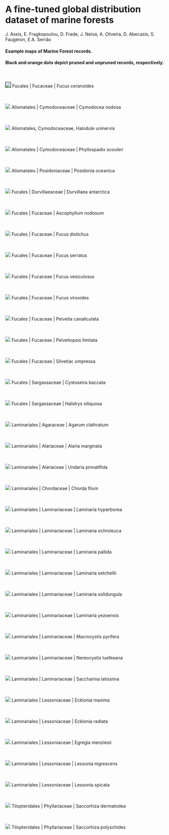 # A fine-tuned global distribution dataset of marine forests

J. Assis, E. Fragkopoulou, D. Frade, J. Neiva, A. Oliveira, D. Abecasis, S. Faugeron, E.A. Serrão

#### Example maps of Marine Forest records. 
#### Black and orange dots depict pruned and unpruned records, respectively.


<br><br><img src="https://github.com/jorgeassis/marineforestsDB/raw/master/Data/exampleMaps/Fucales.Fucaceae.Fucusceranoides.png" border="1">
Fucales | Fucaceae | Fucus ceranoides

<br><br><img src="https://github.com/jorgeassis/marineforestsDB/raw/master/Data/exampleMaps/Alismatales.Cymodoceaceae.Cymodoceanodosa.png">
Alismatales | Cymodoceaceae | Cymodocea nodosa

<br><br><img src="https://github.com/jorgeassis/marineforestsDB/raw/master/Data/exampleMaps/Alismatales.Cymodoceaceae.Haloduleuninervis.png">
Alismatales, Cymodoceaceae, Halodule uninervis
<br><br><img src="https://github.com/jorgeassis/marineforestsDB/raw/master/Data/exampleMaps/Alismatales.Cymodoceaceae.Phyllospadixscouleri.png">
Alismatales | Cymodoceaceae | Phyllospadix scouleri
<br><br><img src="https://github.com/jorgeassis/marineforestsDB/raw/master/Data/exampleMaps/Alismatales.Posidoniaceae.Posidoniaoceanica.png">
Alismatales | Posidoniaceae | Posidonia oceanica
<br><br><img src="https://github.com/jorgeassis/marineforestsDB/raw/master/Data/exampleMaps/Fucales.Durvillaeaceae.Durvillaeaantarctica.png">
Fucales | Durvillaeaceae | Durvillaea antarctica
<br><br><img src="https://github.com/jorgeassis/marineforestsDB/raw/master/Data/exampleMaps/Fucales.Fucaceae.Ascophyllumnodosum.png">
Fucales | Fucaceae | Ascophyllum nodosum
<br><br><img src="https://github.com/jorgeassis/marineforestsDB/raw/master/Data/exampleMaps/Fucales.Fucaceae.Fucusdistichus.png">
Fucales | Fucaceae | Fucus distichus
<br><br><img src="https://github.com/jorgeassis/marineforestsDB/raw/master/Data/exampleMaps/Fucales.Fucaceae.Fucusserratus.png">
Fucales | Fucaceae | Fucus serratus
<br><br><img src="https://github.com/jorgeassis/marineforestsDB/raw/master/Data/exampleMaps/Fucales.Fucaceae.Fucusvesiculosus.png">
Fucales | Fucaceae | Fucus vesiculosus
<br><br><img src="https://github.com/jorgeassis/marineforestsDB/raw/master/Data/exampleMaps/Fucales.Fucaceae.Fucusvirsoides.png">
Fucales | Fucaceae | Fucus virsoides
<br><br><img src="https://github.com/jorgeassis/marineforestsDB/raw/master/Data/exampleMaps/Fucales.Fucaceae.Pelvetiacanaliculata.png">
Fucales | Fucaceae | Pelvetia canaliculata
<br><br><img src="https://github.com/jorgeassis/marineforestsDB/raw/master/Data/exampleMaps/Fucales.Fucaceae.Pelvetiopsislimitata.png">
Fucales | Fucaceae | Pelvetiopsis limitata
<br><br><img src="https://github.com/jorgeassis/marineforestsDB/raw/master/Data/exampleMaps/Fucales.Fucaceae.Silvetiacompressa.png">
Fucales | Fucaceae | Silvetiac ompressa
<br><br><img src="https://github.com/jorgeassis/marineforestsDB/raw/master/Data/exampleMaps/Fucales.Sargassaceae.Cystoseirabaccata.png">
Fucales | Sargassaceae | Cystoseira baccata
<br><br><img src="https://github.com/jorgeassis/marineforestsDB/raw/master/Data/exampleMaps/Fucales.Sargassaceae.Halidryssiliquosa.png">
Fucales | Sargassaceae | Halidrys siliquosa
<br><br><img src="https://github.com/jorgeassis/marineforestsDB/raw/master/Data/exampleMaps/Laminariales.Agaraceae.Agarumclathratum.png">
Laminariales | Agaraceae | Agarum clathratum
<br><br><img src="https://github.com/jorgeassis/marineforestsDB/raw/master/Data/exampleMaps/Laminariales.Alariaceae.Alariamarginata.png">
Laminariales | Alariaceae | Alaria marginata
<br><br><img src="https://github.com/jorgeassis/marineforestsDB/raw/master/Data/exampleMaps/Laminariales.Alariaceae.Undariapinnatifida.png">
Laminariales | Alariaceae | Undaria pinnatifida
<br><br><img src="https://github.com/jorgeassis/marineforestsDB/raw/master/Data/exampleMaps/Laminariales.Chordaceae.Chordafilum.png">
Laminariales | Chordaceae | Chorda filum
<br><br><img src="https://github.com/jorgeassis/marineforestsDB/raw/master/Data/exampleMaps/Laminariales.Laminariaceae.Laminariahyperborea.png">
Laminariales | Laminariaceae | Laminaria hyperborea
<br><br><img src="https://github.com/jorgeassis/marineforestsDB/raw/master/Data/exampleMaps/Laminariales.Laminariaceae.Laminariaochroleuca.png">
Laminariales | Laminariaceae | Laminaria ochroleuca
<br><br><img src="https://github.com/jorgeassis/marineforestsDB/raw/master/Data/exampleMaps/Laminariales.Laminariaceae.Laminariapallida.png">
Laminariales | Laminariaceae | Laminaria pallida
<br><br><img src="https://github.com/jorgeassis/marineforestsDB/raw/master/Data/exampleMaps/Laminariales.Laminariaceae.Laminariasetchellii.png">
Laminariales | Laminariaceae | Laminaria setchellii
<br><br><img src="https://github.com/jorgeassis/marineforestsDB/raw/master/Data/exampleMaps/Laminariales.Laminariaceae.Laminariasolidungula.png">
Laminariales | Laminariaceae | Laminaria solidungula
<br><br><img src="https://github.com/jorgeassis/marineforestsDB/raw/master/Data/exampleMaps/Laminariales.Laminariaceae.Laminariayezoensis.png">
Laminariales | Laminariaceae | Laminaria yezoensis
<br><br><img src="https://github.com/jorgeassis/marineforestsDB/raw/master/Data/exampleMaps/Laminariales.Laminariaceae.Macrocystispyrifera.png">
Laminariales | Laminariaceae | Macrocystis pyrifera
<br><br><img src="https://github.com/jorgeassis/marineforestsDB/raw/master/Data/exampleMaps/Laminariales.Laminariaceae.Nereocystisluetkeana.png">
Laminariales | Laminariaceae | Nereocystis luetkeana
<br><br><img src="https://github.com/jorgeassis/marineforestsDB/raw/master/Data/exampleMaps/Laminariales.Laminariaceae.Saccharinalatissima.png">
Laminariales | Laminariaceae | Saccharina latissima
<br><br><img src="https://github.com/jorgeassis/marineforestsDB/raw/master/Data/exampleMaps/Laminariales.Lessoniaceae.Eckloniamaxima.png">
Laminariales | Lessoniaceae | Ecklonia maxima
<br><br><img src="https://github.com/jorgeassis/marineforestsDB/raw/master/Data/exampleMaps/Laminariales.Lessoniaceae.Eckloniaradiata.png">
Laminariales | Lessoniaceae | Ecklonia radiata
<br><br><img src="https://github.com/jorgeassis/marineforestsDB/raw/master/Data/exampleMaps/Laminariales.Lessoniaceae.Egregiamenziesii.png">
Laminariales | Lessoniaceae | Egregia menziesii
<br><br><img src="https://github.com/jorgeassis/marineforestsDB/raw/master/Data/exampleMaps/Laminariales.Lessoniaceae.Lessonianigrescens.png">
Laminariales | Lessoniaceae | Lessonia nigrescens 
<br><br><img src="https://github.com/jorgeassis/marineforestsDB/raw/master/Data/exampleMaps/Laminariales.Lessoniaceae.Lessoniaspicata.png">
Laminariales | Lessoniaceae | Lessonia spicata
<br><br><img src="https://github.com/jorgeassis/marineforestsDB/raw/master/Data/exampleMaps/Tilopteridales.Phyllariaceae.Saccorhizadermatodea.png">
Tilopteridales | Phyllariaceae | Saccorhiza dermatodea
<br><br><img src="https://github.com/jorgeassis/marineforestsDB/raw/master/Data/exampleMaps/Tilopteridales.Phyllariaceae.Saccorhizapolyschides.png">
Tilopteridales | Phyllariaceae | Saccorhiza polyschides

<br>
